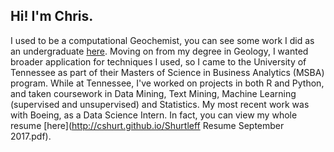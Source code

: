 ## Hi! I'm Chris.

I used to be a computational Geochemist, you can see some work I did as an undergraduate [here](http://ammin.geoscienceworld.org/content/102/4/804). Moving on from my degree in Geology, I wanted broader application for techniques I used, so I came to the University of Tennessee as part of their Masters of Science in Business Analytics (MSBA) program. While at Tennessee, I've worked on projects in both R and Python, and taken coursework in Data Mining, Text Mining, Machine Learning (supervised and unsupervised) and Statistics. My most recent work was with Boeing, as a Data Science Intern. In fact, you can view my whole resume [here](http://cshurt.github.io/Shurtleff Resume September 2017.pdf).


